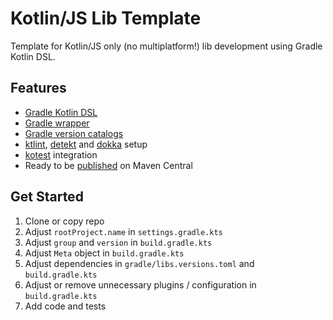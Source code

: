 # Kotlin/JS Lib Template

Template for Kotlin/JS only (no multiplatform!) lib development using Gradle Kotlin DSL.

## Features

- [Gradle Kotlin DSL](https://docs.gradle.org/current/userguide/kotlin_dsl.html)
- [Gradle wrapper](https://docs.gradle.org/current/userguide/gradle_wrapper.html)
- [Gradle version catalogs](https://docs.gradle.org/current/userguide/platforms.html)
- [ktlint](https://ktlint.github.io/), [detekt](https://detekt.github.io/detekt/) and [dokka](https://kotlin.github.io/dokka/1.6.10/) setup
- [kotest](https://kotest.io/) integration
- Ready to be [published](https://h4pehl.medium.com/publish-your-gradle-artifacts-to-maven-central-f74a0af085b1) on Maven Central

## Get Started

1. Clone or copy repo
2. Adjust `rootProject.name` in `settings.gradle.kts`
3. Adjust `group` and `version` in `build.gradle.kts`
4. Adjust `Meta` object in `build.gradle.kts`
5. Adjust dependencies in `gradle/libs.versions.toml` and `build.gradle.kts`
6. Adjust or remove unnecessary plugins / configuration in `build.gradle.kts`
7. Add code and tests
